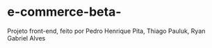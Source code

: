 # e-commerce-beta-
Projeto front-end, feito por Pedro Henrique Pita, Thiago Pauluk, Ryan Gabriel Alves
